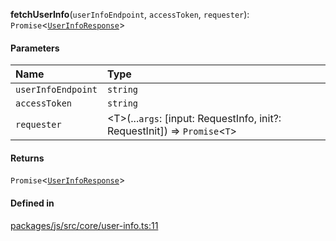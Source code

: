 **fetchUserInfo**(`userInfoEndpoint`, `accessToken`, `requester`): `Promise`<[`UserInfoResponse`](../types/UserInfoResponse.md)\>

#### Parameters

| Name | Type |
| :------ | :------ |
| `userInfoEndpoint` | `string` |
| `accessToken` | `string` |
| `requester` | <T\>(...`args`: [input: RequestInfo, init?: RequestInit]) => `Promise`<`T`\> |

#### Returns

`Promise`<[`UserInfoResponse`](../types/UserInfoResponse.md)\>

#### Defined in

[packages/js/src/core/user-info.ts:11](https://github.com/logto-io/js/blob/5254dee/packages/js/src/core/user-info.ts#L11)
